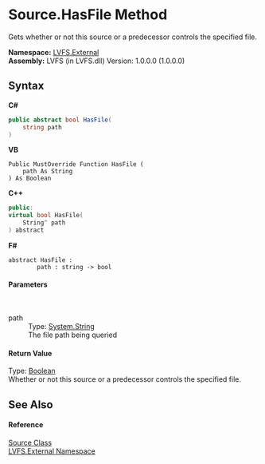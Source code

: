 # Source.HasFile Method 
 

Gets whether or not this source or a predecessor controls the specified file.

**Namespace:**&nbsp;<a href="ce38c3d6-f720-9c09-02a8-24d191d963ed">LVFS.External</a><br />**Assembly:**&nbsp;LVFS (in LVFS.dll) Version: 1.0.0.0 (1.0.0.0)

## Syntax

**C#**<br />
``` C#
public abstract bool HasFile(
	string path
)
```

**VB**<br />
``` VB
Public MustOverride Function HasFile ( 
	path As String
) As Boolean
```

**C++**<br />
``` C++
public:
virtual bool HasFile(
	String^ path
) abstract
```

**F#**<br />
``` F#
abstract HasFile : 
        path : string -> bool 

```


#### Parameters
&nbsp;<dl><dt>path</dt><dd>Type: <a href="http://msdn2.microsoft.com/en-us/library/s1wwdcbf" target="_blank">System.String</a><br />The file path being queried</dd></dl>

#### Return Value
Type: <a href="http://msdn2.microsoft.com/en-us/library/a28wyd50" target="_blank">Boolean</a><br />Whether or not this source or a predecessor controls the specified file.

## See Also


#### Reference
<a href="05c85d1b-e4e2-db6e-96e7-2b1e8b63402d">Source Class</a><br /><a href="ce38c3d6-f720-9c09-02a8-24d191d963ed">LVFS.External Namespace</a><br />